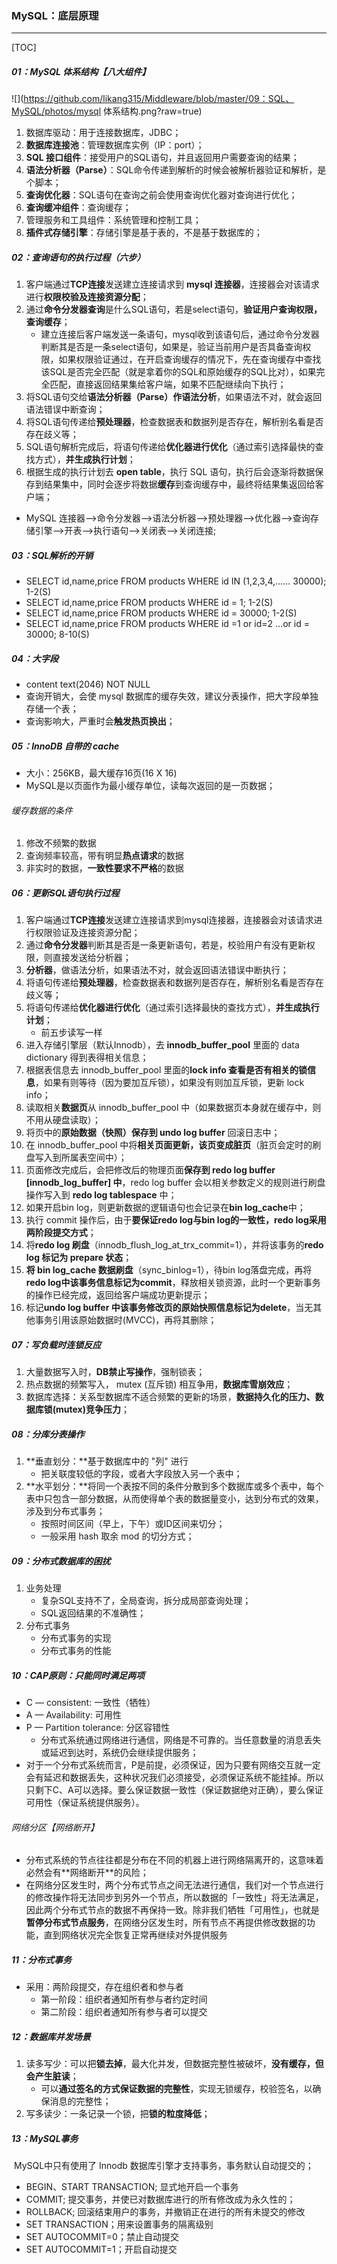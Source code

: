 ### MySQL：底层原理

------

[TOC]

##### 01：MySQL 体系结构【八大组件】

![](https://github.com/likang315/Middleware/blob/master/09：SQL、MySQL/photos/mysql 体系结构.png?raw=true)

1. 数据库驱动：用于连接数据库，JDBC；
2. **数据库连接池**：管理数据库实例（IP：port）；
4. **SQL 接口组件**：接受用户的SQL语句，并且返回用户需要查询的结果；
5. **语法分析器（Parse）**：SQL命令传递到解析的时候会被解析器验证和解析，是个脚本；
6. **查询优化器**：SQL语句在查询之前会使用查询优化器对查询进行优化；
7. **查询缓冲组件**：查询缓存；
7. 管理服务和工具组件：系统管理和控制工具；
8. **插件式存储引擎**：存储引擎是基于表的，不是基于数据库的；

##### 02：查询语句的执行过程（六步）

1. 客户端通过**TCP连接**发送建立连接请求到 **mysql 连接器**，连接器会对该请求进行**权限校验及连接资源分配**；
2. 通过**命令分发器查询**是什么SQL语句，若是select语句，**验证用户查询权限，查询缓存**；
   - 建立连接后客户端发送一条语句，mysql收到该语句后，通过命令分发器判断其是否是一条select语句，如果是，验证当前用户是否具备查询权限，如果权限验证通过，在开启查询缓存的情况下，先在查询缓存中查找该SQL是否完全匹配（就是拿着你的SQL和原始缓存的SQL比对），如果完全匹配，直接返回结果集给客户端，如果不匹配继续向下执行；
3. 将SQL语句交给**语法分析器（Parse）作语法分析**，如果语法不对，就会返回语法错误中断查询；
4. 将SQL语句传递给**预处理器**，检查数据表和数据列是否存在，解析别名看是否存在歧义等；
5. SQL语句解析完成后，将语句传递给**优化器进行优化**（通过索引选择最快的查找方式），**并生成执行计划**；
6. 根据生成的执行计划去 **open table**，执行 SQL 语句，执行后会逐渐将数据保存到结果集中，同时会逐步将数据**缓存**到查询缓存中，最终将结果集返回给客户端；

- MySQL 连接器—>命令分发器—>语法分析器—>预处理器—>优化器—>查询存储引擎—>开表—>执行语句—>关闭表—>关闭连接;

##### 03：SQL解析的开销

- SELECT	id,name,price FROM products WHERE id IN (1,2,3,4,......	30000);              1-2(S) 
- SELECT	id,name,price FROM products WHERE id = 1;				     1-2(S) 
- SELECT	id,name,price FROM products WHERE id = 30000;				     1-2(S)
- SELECT	id,name,price FROM products WHERE id =1 or id=2 …or id = 30000;	    8-10(S)

##### 04：大字段

- content text(2046)  NOT NULL 
- 查询开销大，会使 mysql 数据库的缓存失效，建议分表操作，把大字段单独存储一个表；
- 查询影响大，严重时会**触发热页换出**；

##### 05：InnoDB 自带的 cache

- 大小：256KB，最大缓存16页(16 X 16)
- MySQL是以页面作为最小缓存单位，读每次返回的是一页数据；

######   缓存数据的条件

1. 修改不频繁的数据
2. 查询频率较高，带有明显**热点请求**的数据
3. 非实时的数据，**一致性要求不严格**的数据

##### 06：更新SQL语句执行过程

1. 客户端通过**TCP连接**发送建立连接请求到mysql连接器，连接器会对该请求进行权限验证及连接资源分配；
2. 通过**命令分发器**判断其是否是一条更新语句，若是，校验用户有没有更新权限，则直接发送给分析器；
3. **分析器**，做语法分析，如果语法不对，就会返回语法错误中断执行；
4. 将语句传递给**预处理器**，检查数据表和数据列是否存在，解析别名看是否存在歧义等；
5. 将语句传递给**优化器进行优化**（通过索引选择最快的查找方式），**并生成执行计划**；
   - 前五步读写一样
6. 进入存储引擎层（默认Innodb），去 **innodb_buffer_pool** 里面的 data dictionary 得到表得相关信息；
7. 根据表信息去 innodb_buffer_pool 里面的**lock info 查看是否有相关的锁信息**，如果有则等待（因为要加互斥锁），如果没有则加互斥锁，更新 lock info；
8. 读取相关**数据页**从 innodb_buffer_pool 中（如果数据页本身就在缓存中，则不用从硬盘读取）；
9. 将页中的**原始数据（快照）保存到 undo log buffer** 回滚日志中；
10. 在 innodb_buffer_pool 中将**相关页面更新，该页变成脏页**（脏页会定时的刷盘写入到所属表空间中）；
11. 页面修改完成后，会把修改后的物理页面**保存到 redo log buffer [innodb_log_buffer] 中**，redo log buffer 会以相关参数定义的规则进行刷盘操作写入到 **redo log tablespace** 中；
12. 如果开启bin log，则更新数据的逻辑语句也会记录在**bin log_cache**中；
13. 执行 commit 操作后，由于**要保证redo log与bin log的一致性，redo log采用两阶段提交方式**；
14. 将**redo log 刷盘**（innodb_flush_log_at_trx_commit=1），并将该事务的**redo log 标记为 prepare 状态**；
15. **将 bin log_cache 数据刷盘**（sync_binlog=1），待bin log落盘完成，再将**redo log中该事务信息标记为commit**，释放相关锁资源，此时一个更新事务的操作已经完成，返回给客户端成功更新提示；
16. 标记**undo log buffer 中该事务修改页的原始快照信息标记为delete**，当无其他事务引用该原始数据时(MVCC)，再将其删除；

##### 07：写负载时连锁反应

1. 大量数据写入时，**DB禁止写操作**，强制锁表；
2. 热点数据的频繁写入， mutex (互斥锁) 相互争用，**数据库雪崩效应**；
3. 数据库选择：关系型数据库不适合频繁的更新的场景，**数据持久化的压力、数据库锁(mutex)竞争压力**；

##### 08：分库分表操作

1. **垂直划分：**基于数据库中的 "列" 进行
   - 把关联度较低的字段，或者大字段放入另一个表中；
2. **水平划分：**将同一个表按不同的条件分散到多个数据库或多个表中，每个表中只包含一部分数据，从而使得单个表的数据量变小，达到分布式的效果，涉及到分布式事务；
   - 按照时间区间（早上，下午）或ID区间来切分；
   - 一般采用 hash 取余 mod 的切分方式；

##### 09：分布式数据库的困扰

1. 业务处理
   - 复杂SQL支持不了，全局查询，拆分成局部查询处理；
   - SQL返回结果的不准确性；
2. 分布式事务
   - 分布式事务的实现
   - 分布式事务的性能

##### 10：CAP原则：只能同时满足两项

- C — consistent: ⼀致性（牺牲）
- A — Availability: 可⽤性
- P — Partition tolerance: 分区容错性
  - 分布式系统通过网络进行通信，网络是不可靠的。当任意数量的消息丢失或延迟到达时，系统仍会继续提供服务；
- 对于一个分布式系统而言，P是前提，必须保证，因为只要有网络交互就一定会有延迟和数据丢失，这种状况我们必须接受，必须保证系统不能挂掉。所以只剩下C、A可以选择。要么保证数据一致性（保证数据绝对正确），要么保证可用性（保证系统提供服务）。

###### 网络分区【网络断开】

- 分布式系统的节点往往都是分布在不同的机器上进⾏⽹络隔离开的，这意味着必然会有**⽹络断开**的⻛险；
- 在⽹络分区发⽣时，两个分布式节点之间⽆法进⾏通信，我们对⼀个节点进⾏的修改操作将⽆法同步到另外⼀个节点，所以数据的「⼀致性」将⽆法满⾜，因此两个分布式节点的数据不再保持⼀致。除⾮我们牺牲「可⽤性」，也就是**暂停分布式节点服务**，在⽹络分区发⽣时，所有节点不再提供修改数据的功能，直到⽹络状况完全恢复正常再继续对外提供服务

##### 11：分布式事务

- 采用：两阶段提交，存在组织者和参与者
  - 第一阶段：组织者通知所有参与者约定时间
  - 第二阶段：组织者通知所有参与者可以提交

##### 12：数据库并发场景

1. 读多写少：可以把**锁去掉**，最大化并发，但数据完整性被破坏，**没有缓存，但会产生脏读**；
   - 可以**通过签名的方式保证数据的完整性**，实现无锁缓存，校验签名，以确保消息的完整性；
2. 写多读少：一条记录一个锁，把**锁的粒度降低**；

##### 13：MySQL事务

​	MySQL中只有使用了 Innodb 数据库引擎才支持事务，事务默认自动提交的；

- BEGIN、START TRANSACTION; 显式地开启一个事务
- COMMIT; 提交事务，并使已对数据库进行的所有修改成为永久性的；
- ROLLBACK; 回滚结束用户的事务，并撤销正在进行的所有未提交的修改
- SET TRANSACTION；用来设置事务的隔离级别
- SET AUTOCOMMIT=0；禁止自动提交
- SET AUTOCOMMIT=1；开启自动提交